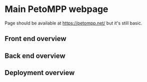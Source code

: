 # Main PetoMPP webpage

Page should be available at https://petompp.net/ but it's still basic.

## Front end overview

<!-- TBD -->

## Back end overview

<!-- TBD -->

## Deployment overview

<!-- TBD -->
